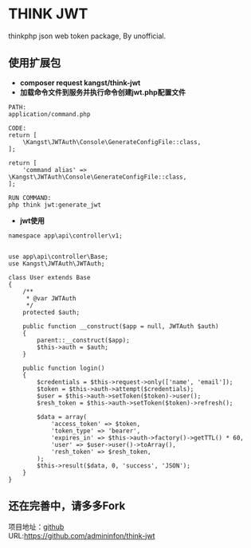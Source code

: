 # THINK JWT
thinkphp json web token package, By unofficial.

## 使用扩展包
- **composer request kangst/think-jwt**
- **加载命令文件到服务并执行命令创建jwt.php配置文件**
~~~
PATH:
application/command.php

CODE:
return [
    \Kangst\JWTAuth\Console\GenerateConfigFile::class,
];

return [
    'command alias' => \Kangst\JWTAuth\Console\GenerateConfigFile::class,
];

RUN COMMAND:
php think jwt:generate_jwt
~~~
- **jwt使用**
~~~
namespace app\api\controller\v1;


use app\api\controller\Base;
use Kangst\JWTAuth\JWTAuth;

class User extends Base
{
    /**
     * @var JWTAuth
     */
    protected $auth;

    public function __construct($app = null, JWTAuth $auth)
    {
        parent::__construct($app);
        $this->auth = $auth;
    }

    public function login()
    {
        $credentials = $this->request->only(['name', 'email']);
        $token = $this->auth->attempt($credentials);
        $user = $this->auth->setToken($token)->user();
        $resh_token = $this->auth->setToken($token)->refresh();

        $data = array(
            'access_token' => $token,
            'token_type' => 'bearer',
            'expires_in' => $this->auth->factory()->getTTL() * 60,
            'user' => $user->user()->toArray(),
            'resh_token' => $resh_token,
        );
        $this->result($data, 0, 'success', 'JSON');
    }
}
~~~

## 还在完善中，请多多Fork
项目地址：[github](https://github.com/admininfon/think-jwt)<br> 
URL:https://github.com/admininfon/think-jwt